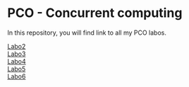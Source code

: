 # PCO - Concurrent computing

In this repository, you will find link to all my PCO labos.

[Labo2](./Labo2) <br>
[Labo3](https://github.com/Rafou2898/PCO_labo3) <br>
[Labo4](https://github.com/Rafou2898/PCO_labo4/tree/master) <br>
[Labo5](https://github.com/Rafou2898/PCO_labo5/tree/main) <br>
[Labo6](https://github.com/Rafou2898/PCO_labo6) <br>

